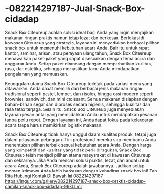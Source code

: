 # -082214297187-Jual-Snack-Box-cidadap
Snack Box Citeureup adalah solusi ideal bagi Anda yang ingin menyajikan makanan ringan praktis namun tetap lezat dan berkesan. Berlokasi di kawasan Citeureup yang strategis, layanan ini menyediakan berbagai pilihan snack box untuk memenuhi kebutuhan acara Anda. Baik itu untuk rapat kantor, seminar, arisan, atau perayaan ulang tahun, Snack Box Citeureup menawarkan paket-paket yang dapat disesuaikan dengan tema acara dan anggaran Anda. Setiap paket dirancang dengan memperhatikan kualitas, rasa, dan estetika, sehingga memastikan tamu Anda mendapatkan pengalaman yang memuaskan.

Keunggulan utama Snack Box Citeureup terletak pada variasi menu yang ditawarkan. Anda dapat memilih dari berbagai jenis makanan ringan tradisional seperti pastel, lemper, dan risoles, hingga opsi modern seperti brownies, sandwich, dan mini croissant. Semua makanan disiapkan dengan bahan-bahan segar dan diproses secara higienis, sehingga kualitas dan rasa tetap terjaga. Selain itu, Snack Box Citeureup juga menyediakan layanan pesan antar yang memudahkan Anda untuk mendapatkan pesanan tanpa perlu repot. Dengan layanan ini, Anda dapat fokus pada kelancaran acara tanpa harus memikirkan logistik makanan.

Snack Box Citeureup tidak hanya unggul dalam kualitas produk, tetapi juga dalam pelayanan pelanggan. Tim profesional mereka siap membantu Anda menentukan pilihan terbaik sesuai kebutuhan acara Anda. Dengan harga yang kompetitif dan kualitas yang tidak perlu diragukan, Snack Box Citeureup telah menjadi pilihan utama masyarakat di kawasan Citeureup dan sekitarnya. Jika Anda mencari solusi praktis, lezat, dan andal untuk acara Anda, Snack Box Citeureup adalah jawabannya. Jadikan setiap momen istimewa Anda lebih berkesan dengan kehadiran snack box ini!
Teh Rita
Hubungi Kontak Di Bawah Ini
082214297187
https://imgur.com/gallery/082214297187-snack-box-praktis-cidadap-camilan-snack-box-cidadap-993LLmr

